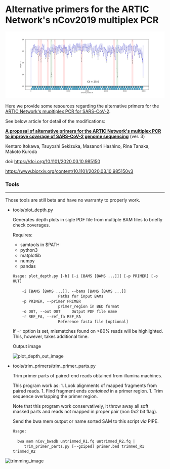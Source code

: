 # Alternative primers for the ARTIC Network's nCov2019 multiplex PCR

![GIF](https://raw.githubusercontent.com/ItokawaK/Alt_nCov2019_primers/master/nCoV_coverage.gif)

Here we provide some resources regarding the alternative primers for the [ARTIC Network's mupltiplex PCR for SARS-CoV-2](https://github.com/artic-network/artic-ncov2019).

See below article for detail of the modifications:

[**A proposal of alternative primers for the ARTIC Network's multiplex PCR to improve coverage of SARS-CoV-2 genome sequencing**](https://www.biorxiv.org/content/10.1101/2020.03.10.985150v3) (ver. 3)

 Kentaro Itokawa, Tsuyoshi Sekizuka, Masanori Hashino, Rina Tanaka, Makoto Kuroda

doi: https://doi.org/10.1101/2020.03.10.985150

https://www.biorxiv.org/content/10.1101/2020.03.10.985150v3

### Tools
-------
 Those tools are still beta and have no warranty to properly work.

- tools/plot_depth.py

   Generates depth plots in sigle PDF file from multiple BAM files to briefly check coverages.

   Requires:

     - samtools in $PATH
     - python3
     - matplotlib
     - numpy
     - pandas

  ```
  Usage: plot_depth.py [-h] [-i [BAMS [BAMS ...]]] [-p PRIMER] [-o OUT]

      -i [BAMS [BAMS ...]], --bams [BAMS [BAMS ...]]
                      Paths for input BAMs
      -p PRIMER, --primer PRIMER
                      primer_region in BED format
      -o OUT, --out OUT     Output PDF file name
      -r REF_FA, --ref_fa REF_FA
                      Reference fasta file [optional]
  ```
    If `-r` option is set, mismatches found on >80% reads will be highlighted. This, however, takes additional time.

    Output image

  ![plot_depth_out_image](https://user-images.githubusercontent.com/38896687/77901776-1ed5cb80-72bb-11ea-9b48-fa62a8bbc86a.png)


- tools/trim_primers/trim_primer_parts.py

    Trim primer parts of paired-end reads obtained from illumina machines.

    This program work as:
       1. Look alignments of mapped fragments from paired reads.
       1. Find fragment ends *contained* in a primer region.
       1. Trim sequence overlapping the primer region.

    Note that this program work conservatively, it throw away all soft masked parts and reads not mapped in proper pair (non 0x2 bit flag).

    Send the bwa mem output or name sorted SAM to this script *via* PIPE.
    ```
    Usage:

      bwa mem nCov_bwadb untrimmed_R1.fq untrimmed_R2.fq |
         trim_primer_parts.py [--gziped] primer.bed trimmed_R1 trimmed_R2
    ```

![trimming_image](https://user-images.githubusercontent.com/38896687/77902160-b89d7880-72bb-11ea-9ef6-9beaa33310bb.png)
